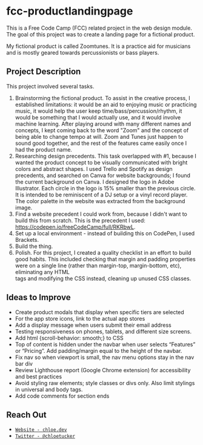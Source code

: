 # fcc-productlandingpage
This is a Free Code Camp (FCC) related project in the web design module. The goal of this project was to create a landing page for a fictional product.

My fictional product is called Zoomtunes. It is a practice aid for musicians and is mostly geared towards percussionists or bass players.

## Project Description
This project involved several tasks.
1. Brainstorming the fictional product. To assist in the creative process, I established limitations: it would be an aid to enjoying music or practicing music, it would help the user keep time/bass/percussion/rhythm, it would be something that I would actually use, and it would involve machine learning. After playing around with many different names and concepts, I kept coming back to the word "Zoom" and the concept of being able to change tempo at will. Zoom and Tunes just happen to sound good together, and the rest of the features came easily once I had the product name. 
2. Researching design precedents. This task overlapped with #1, because I wanted the product concept to be visually communicated with bright colors and abstract shapes. I used Trello and Spotify as design precedents, and searched on Canva for website backgrounds; I found the current background on Canva. I designed the logo in Adobe Illustrator. Each circle in the logo is 15% smaller than the previous circle. It is intended to be reminiscent of a DJ setup or a vinyl record player. The color palette in the website was extracted from the background image.
3. Find a website precedent I could work from, because I didn't want to build this from scratch. This is the precedent I used:  https://codepen.io/freeCodeCamp/full/RKRbwL.
4. Set up a local environment - instead of building this on CodePen, I used Brackets. 
5. Build the thing.
6. Polish. For this project, I created a quality checklist in an effort to build good habits. This included checking that margin and padding properties were on a single line (rather than margin-top, margin-bottom, etc), eliminating any HTML <br> tags and modifying the CSS instead, cleaning up unused CSS classes. 

## Ideas to Improve
- Create product modals that display when specific tiers are selected
- For the app store icons, link to the actual app stores
- Add a display message when users submit their email address
- Testing responsiveness on phones, tablets, and different size screens.
- Add html {scroll-behavior: smooth;} to CSS
- Top of content is hidden under the navbar when user selects “Features” or “Pricing”. Add padding/margin equal to the height of the navbar.
- Fix nav so when viewport is small, the nav menu options stay in the nav bar div
- Review Lighthouse report (Google Chrome extension) for accessibility and best practices
- Avoid styling raw elements; style classes or divs only. Also limit stylings in universal and body tags. 
- Add code comments for section ends

## Reach Out
- <a href="https://chloe.dev/" target="_blank">`Website - chloe.dev`</a>
- <a href="https://twitter.com/_chloetucker" target="_blank">`Twitter - @chloetucker`</a>
